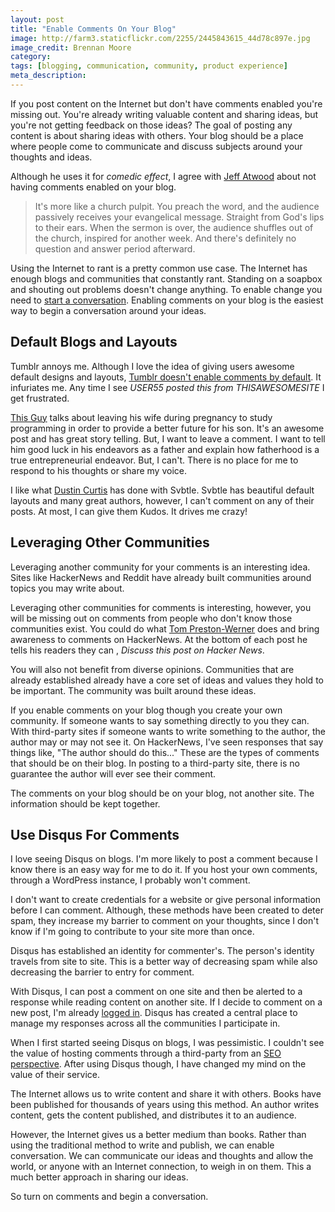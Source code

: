 ```yaml
---
layout: post
title: "Enable Comments On Your Blog"
image: http://farm3.staticflickr.com/2255/2445843615_44d78c897e.jpg
image_credit: Brennan Moore
category: 
tags: [blogging, communication, community, product experience]
meta_description: 
---
```


If you post content on the Internet but don't have comments enabled you're missing out. You're already writing valuable content and sharing ideas, but you're not getting feedback on those ideas? The goal of posting any content is about sharing ideas with others. Your blog should be a place where people come to communicate and discuss subjects around your thoughts and ideas.

Although he uses it for _comedic effect_, I agree with [Jeff Atwood][2] about not having comments enabled on your blog.

> It's more like a church pulpit. You preach the word, and the audience passively receives your evangelical message. Straight from God's lips to their ears. When the sermon is over, the audience shuffles out of the church, inspired for another week. And there's definitely no question and answer period afterward.

Using the Internet to rant is a pretty common use case. The Internet has enough blogs and communities that constantly rant. Standing on a soapbox and shouting out problems doesn't change anything. To enable change you need to [start a conversation][3]. Enabling comments on your blog is the easiest way to begin a conversation around your ideas.

## Default Blogs and Layouts

Tumblr annoys me. Although I love the idea of giving users awesome default designs and layouts, [Tumblr doesn't enable comments by default][4]. It infuriates me. Any time I see _USER55 posted this from THISAWESOMESITE_ I get frustrated.

[This Guy][1] talks about leaving his wife during pregnancy to study programming in order to provide a better future for his son. It's an awesome post and has great story telling. But, I want to leave a comment. I want to tell him good luck in his endeavors as a father and explain how fatherhood is a true entrepreneurial endeavor. But, I can't. There is no place for me to respond to his thoughts or share my voice.

I like what [Dustin Curtis][5] has done with Svbtle. Svbtle has beautiful default layouts and many great authors, however, I can't comment on any of their posts. At most, I can give them Kudos. It drives me crazy!

## Leveraging Other Communities

Leveraging another community for your comments is an interesting idea. Sites like HackerNews and Reddit have already built communities around topics you may write about.

Leveraging other communities for comments is interesting, however, you will be missing out on comments from people who don't know those communities exist. You could do what [Tom Preston-Werner][6] does and bring awareness to comments on HackerNews. At the bottom of each post he tells his readers they can , _Discuss this post on Hacker News_.

You will also not benefit from diverse opinions. Communities that are already established already have a core set of ideas and values they hold to be important. The community was built around these ideas.

If you enable comments on your blog though you create your own community. If someone wants to say something directly to you they can. With third-party sites if someone wants to write something to the author, the author may or may not see it. On HackerNews, I've seen responses that say things like, "The author should do this..." These are the types of comments that should be on their blog. In posting to a third-party site, there is no guarantee the author will ever see their comment.

The comments on your blog should be on your blog, not another site. The information should be kept together.

## Use Disqus For Comments

I love seeing Disqus on blogs. I'm more likely to post a comment because I know there is an easy way for me to do it. If you host your own comments, through a WordPress instance, I probably won't comment. 

I don't want to create credentials for a website or give personal information before I can comment. Although, these methods have been created to deter spam, they increase my barrier to comment on your thoughts, since I don't know if I'm going to contribute to your site more than once.

Disqus has established an identity for commenter's. The person's identity travels from site to site. This is a better way of decreasing spam while also decreasing the barrier to entry for comment.

With Disqus, I can post a comment on one site and then be alerted to a response while reading content on another site. If I decide to comment on a new post, I'm already [logged in][7]. Disqus has created a central place to manage my responses across all the communities I participate in.

When I first started seeing Disqus on blogs, I was pessimistic. I couldn't see the value of hosting comments through a third-party from an [SEO perspective][8]. After using Disqus though, I have changed my mind on the value of their service.

The Internet allows us to write content and share it with others. Books have been published for thousands of years using this method. An author writes content, gets the content published, and distributes it to an audience. 

However, the Internet gives us a better medium than books. Rather than using the traditional method to write and publish, we can enable conversation. We can communicate our ideas and thoughts and allow the world, or anyone with an Internet connection, to weigh in on them. This a much better approach in sharing our ideas. 

So turn on comments and begin a conversation.

[1]: http://krisallenfields.tumblr.com/post/37597373847/trifecta-blocks-challenge
[2]: http://www.codinghorror.com/blog/2006/04/a-blog-without-comments-is-not-a-blog.html
[3]: http://www.entrepreneur.com/article/223993
[4]: http://www.tumblr.com/help
[5]: http://dcurt.is/
[6]: http://tom.preston-werner.com/
[7]: /2009/09/understanding-http-cookies/ "Understanding Cookies"
[8]: http://blog.disqus.com/post/22325598158/try-out-disqus-2012
